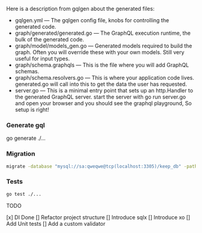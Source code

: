 

Here is a description from gqlgen about the generated files:

* gqlgen.yml — The gqlgen config file, knobs for controlling the generated code.
* graph/generated/generated.go — The GraphQL execution runtime, the bulk of the generated code.
* graph/model/models_gen.go — Generated models required to build the graph. Often you will override these with your own models. Still very useful for input types.
* graph/schema.graphqls — This is the file where you will add GraphQL schemas.
* graph/schema.resolvers.go — This is where your application code lives. generated.go will call into this to get the data the user has requested.
* server.go — This is a minimal entry point that sets up an http.Handler to the generated GraphQL server. start the server with go run server.go and open your browser and you should see the graphql playground, So setup is right!

### Generate gql
go generate ./...

### Migration
```bash
migrate -database "mysql://sa:qweqwe@tcp(localhost:3305)/keep_db" -path internal/pkg/db/migrations/mysql up
```

### Tests
```bash
go test ./...
```

TODO

[x] DI Done
[] Refactor project structure
[] Introduce sqlx
[] Introduce xo
[] Add Unit tests
[] Add a custom validator